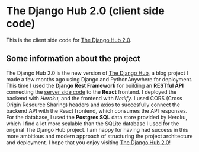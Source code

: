 # The Django Hub 2.0 (client side code)

This is the client side code for [The Django Hub 2.0](https://thedjangohub.netlify.app/).

## Some information about the project

The Django Hub 2.0 is the new version of [The Django Hub](https://github.com/jbbadano/the_django_hub), a blog project I made a few months ago using Django and PythonAnywhere for deployment. This time I used the **Django Rest Framework** for building an **RESTful API** connecting the [server side code](https://github.com/jbbadano/the_django_hub_2.0_server) to the **React** frontend. I deployed the backend with *Heroku*, and the frontend with *Netlify*. I used CORS (Cross Origin Resource Sharing) headers and axios to succesfully connect the backend API with the React frontend, which consumes the API responses. For the database, I used the **Postgres SQL** data store provided by Heroku, which I find a lot more scalable than the SQLite database I used for the original The Django Hub project. I am happy for having had success in this more ambitious and modern approach of structuring the project architecture and deployment. I hope that you enjoy visiting [The Django Hub 2.0](https://thedjangohub.netlify.app/)!
